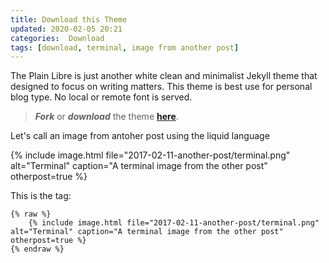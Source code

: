 ```yaml
---
title: Download this Theme
updated: 2020-02-05 20:21
categories:  Download
tags: [download, terminal, image from another post]
---
```


The Plain Libre is just another white clean and minimalist Jekyll theme that 
designed to focus on writing matters. This theme is best use for personal blog 
type. No local or remote font is served.

> **_Fork_** or **_download_** the theme [**here**](https://github.com/frnmst/the-flux-of-thought).

<!--more-->

Let's call an image from antoher post using the liquid language

{% include image.html file="2017-02-11-another-post/terminal.png" alt="Terminal" caption="A terminal image from the other post" otherpost=true %}

This is the tag:

```liquid
{% raw %}
    {% include image.html file="2017-02-11-another-post/terminal.png" alt="Terminal" caption="A terminal image from the other post" otherpost=true %}
{% endraw %}
```
